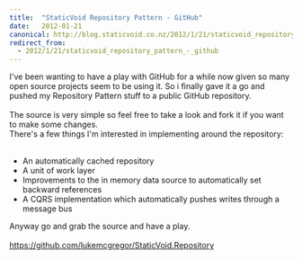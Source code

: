 ```yaml
---
title:  "StaticVoid Repository Pattern - GitHub"
date:   2012-01-21
canonical: http://blog.staticvoid.co.nz/2012/1/21/staticvoid_repository_pattern_-_github
redirect_from:
  - 2012/1/21/staticvoid_repository_pattern_-_github
---
```

I've&nbsp;been wanting to have a play with GitHub for a while now given so many open source projects seem to be using it. So i finally gave it a go and pushed my Repository Pattern stuff to a public GitHub repository. <br />
<br />
The source is very simple so feel free to take a look and fork it if you want to make some changes.<br />
There's a few things I'm interested in implementing around the repository:<br />
<br />
<ul><li>An&nbsp;automatically&nbsp;cached repository</li>
<li>A unit of work layer</li>
<li>Improvements to the in memory&nbsp;data source&nbsp;to automatically set backward references</li>
<li>A CQRS implementation which automatically pushes writes through a message bus</li>
</ul><div>Anyway go and grab the source and have a play.</div><div><br />
</div><div><a href="https://github.com/lukemcgregor/StaticVoid.Repository">https://github.com/lukemcgregor/StaticVoid.Repository</a> </div>
